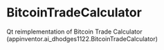 # BitcoinTradeCalculator
Qt reimplementation of Bitcoin Trade Calculator (appinventor.ai_dhodges1122.BitcoinTradeCalculator)
